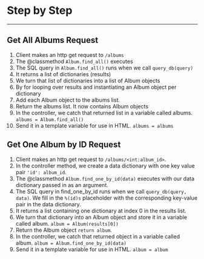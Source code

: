 # Step by Step
---
## Get All Albums Request
1. Client makes an http get request to `/albums`
2. The @classmethod `Album.find_all()` executes
3. The SQL query in `Album.find_all()` runs when we call `query_db(query)`
4. It returns a list of dictionaries (results)
5. We turn that list of dictionaries into a list of Album objects
6. By for looping over results and instantiating an Album object per dictionary
7. Add each Album object to the albums list.
8. Return the albums list. It now contains Album objects
9. In the controller, we catch that returned list in a variable called albums. `albums = Album.find_all()`
10. Send it in a template variable for use in HTML. `albums = albums`

## Get One Album by ID Request
1. Client makes an http get request to `/albums/<int:album_id>`.
2. In the controller method, we create a data dictionary with one key value pair `'id': album_id`.
3. The @classmethod `Album.find_one_by_id(data)` executes with our data dictionary passed in as an argument.
4. The SQL query in find_one_by_id runs when we call `query_db(query, data)`. We fill in the `%(id)s` placeholder with the corresponding key-value pair in the data dictionary.
5. It returns a list containing one dictionary at index 0 in the results list.
6. We turn that dictionary into an Album object and store it in a variable called album. `album = Album(results[0])`
7. Return the Album object `return album`.
8. In the controller, we catch that returned object in a variable called album. `album = Album.find_one_by_id(data)`
9. Send it in a template variable for use in HTML. `album = album`